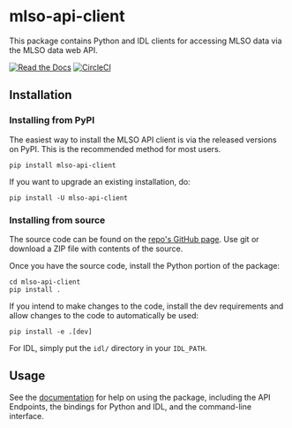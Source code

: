 # mlso-api-client

This package contains Python and IDL clients for accessing MLSO data via the
MLSO data web API.

[![Read the Docs](https://app.readthedocs.org/projects/mlso-api-client/badge/?version=latest)](https://mlso-api-client.readthedocs.io/en/latest/)
[![CircleCI](https://dl.circleci.com/status-badge/img/gh/NCAR/mlso-api-client/tree/main.svg?style=shield)](https://dl.circleci.com/status-badge/redirect/gh/NCAR/mlso-api-client/tree/main)

## Installation

### Installing from PyPI

The easiest way to install the MLSO API client is via the released versions on
PyPI. This is the recommended method for most users.

```console
pip install mlso-api-client
```

If you want to upgrade an existing installation, do:

```console
pip install -U mlso-api-client
```


### Installing from source

The source code can be found on the [repo's GitHub page]. Use git or download
a ZIP file with contents of the source.

[repo's GitHub page]: https://github.com/NCAR/mlso-api-client

Once you have the source code, install the Python portion of the package:

```console
cd mlso-api-client
pip install .
```

If you intend to make changes to the code, install the dev requirements and
allow changes to the code to automatically be used:

```console
pip install -e .[dev]
```

For IDL, simply put the `idl/` directory in your `IDL_PATH`.


## Usage

See the [documentation] for help on using the package, including the API
Endpoints, the bindings for Python and IDL, and the command-line interface.

[documentation]: https://mlso-api-client.readthedocs.io/en/latest/index.html
